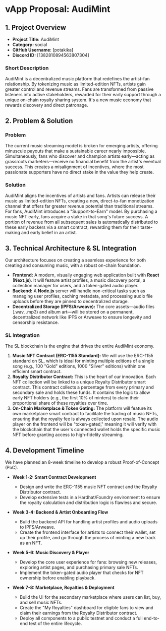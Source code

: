 # vApp Proposal: AudiMint

## 1. Project Overview

* **Project Title:** AudiMint
* **Category:** social
* **GitHub Username:** [potakika]
* **Discord ID:** [1382810894563807304]

### Short Description
AudiMint is a decentralized music platform that redefines the artist-fan relationship. By tokenizing music as limited-edition NFTs, artists gain greater control and revenue streams. Fans are transformed from passive listeners into active stakeholders, rewarded for their early support through a unique on-chain royalty sharing system. It's a new music economy that rewards discovery and direct patronage.

## 2. Problem & Solution

### Problem
The current music streaming model is broken for emerging artists, offering minuscule payouts that make a sustainable career nearly impossible. Simultaneously, fans who discover and champion artists early—acting as grassroots marketers—receive no financial benefit from the artist's eventual success. This creates a misalignment of incentives, where the most passionate supporters have no direct stake in the value they help create.

### Solution
AudiMint aligns the incentives of artists and fans. Artists can release their music as limited-edition NFTs, creating a new, direct-to-fan monetization channel that offers far greater revenue potential than traditional streams. For fans, AudiMint introduces a "Support-to-Earn" model. By purchasing a music NFT early, fans acquire a stake in that song's future success. A portion of revenue from all subsequent sales is automatically distributed to these early backers via a smart contract, rewarding them for their taste-making and early belief in an artist.

## 3. Technical Architecture & SL Integration

Our architecture focuses on creating a seamless experience for both creating and consuming music, with a robust on-chain foundation.

* **Frontend:** A modern, visually engaging web application built with **React (Next.js)**. It will feature artist profiles, a music discovery portal, a collection manager for users, and a token-gated audio player.
* **Backend:** A **Node.js** server will handle non-critical tasks such as managing user profiles, caching metadata, and processing audio file uploads before they are pinned to decentralized storage.
* **Decentralized Storage (IPFS/Arweave):** The core assets—audio files (.wav, .mp3) and album art—will be stored on a permanent, decentralized network like IPFS or Arweave to ensure longevity and censorship resistance.

### SL Integration
The SL blockchain is the engine that drives the entire AudiMint economy.
1.  **Music NFT Contract (ERC-1155 Standard):** We will use the ERC-1155 standard on SL, which is ideal for minting multiple editions of a single song (e.g., 100 "Gold" editions, 1000 "Silver" editions) within one efficient smart contract.
2.  **Royalty Distributor Contract:** This is the heart of our innovation. Each NFT collection will be linked to a unique Royalty Distributor smart contract. This contract collects a percentage from every primary and secondary sale and holds these funds. It contains the logic to allow early NFT holders (e.g., the first 10% of minters) to claim their proportional share of these royalties over time.
3.  **On-Chain Marketplace & Token Gating:** The platform will feature its own marketplace smart contract to facilitate the trading of music NFTs, ensuring that the royalty fee is always collected upon resale. The audio player on the frontend will be "token-gated," meaning it will verify with the blockchain that the user's connected wallet holds the specific music NFT before granting access to high-fidelity streaming.

## 4. Development Timeline

We have planned an 8-week timeline to develop a robust Proof-of-Concept (PoC).

* **Week 1-2: Smart Contract Development**
    * Design and write the ERC-1155 music NFT contract and the Royalty Distributor contract.
    * Develop extensive tests in a Hardhat/Foundry environment to ensure the royalty calculation and distribution logic is flawless and secure.

* **Week 3-4: Backend & Artist Onboarding Flow**
    * Build the backend API for handling artist profiles and audio uploads to IPFS/Arweave.
    * Create the frontend interface for artists to connect their wallet, set up their profile, and go through the process of minting a new track as an NFT.

* **Week 5-6: Music Discovery & Player**
    * Develop the core user experience for fans: browsing new releases, exploring artist pages, and purchasing primary sale NFTs.
    * Implement the token-gated audio player that checks for NFT ownership before enabling playback.

* **Week 7-8: Marketplace, Royalties & Deployment**
    * Build the UI for the secondary marketplace where users can list, buy, and sell music NFTs.
    * Create the "My Royalties" dashboard for eligible fans to view and claim their earnings from the Royalty Distributor contract.
    * Deploy all components to a public testnet and conduct a full end-to-end test of the entire lifecycle.
